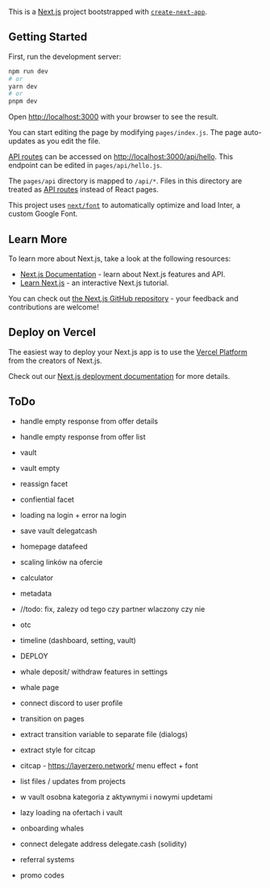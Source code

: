 This is a [Next.js](https://nextjs.org/) project bootstrapped with [`create-next-app`](https://github.com/vercel/next.js/tree/canary/packages/create-next-app).

## Getting Started

First, run the development server:

```bash
npm run dev
# or
yarn dev
# or
pnpm dev
```

Open [http://localhost:3000](http://localhost:3000) with your browser to see the result.

You can start editing the page by modifying `pages/index.js`. The page auto-updates as you edit the file.

[API routes](https://nextjs.org/docs/api-routes/introduction) can be accessed on [http://localhost:3000/api/hello](http://localhost:3000/api/hello). This endpoint can be edited in `pages/api/hello.js`.

The `pages/api` directory is mapped to `/api/*`. Files in this directory are treated as [API routes](https://nextjs.org/docs/api-routes/introduction) instead of React pages.

This project uses [`next/font`](https://nextjs.org/docs/basic-features/font-optimization) to automatically optimize and load Inter, a custom Google Font.

## Learn More

To learn more about Next.js, take a look at the following resources:

- [Next.js Documentation](https://nextjs.org/docs) - learn about Next.js features and API.
- [Learn Next.js](https://nextjs.org/learn) - an interactive Next.js tutorial.

You can check out [the Next.js GitHub repository](https://github.com/vercel/next.js/) - your feedback and contributions are welcome!

## Deploy on Vercel

The easiest way to deploy your Next.js app is to use the [Vercel Platform](https://vercel.com/new?utm_medium=default-template&filter=next.js&utm_source=create-next-app&utm_campaign=create-next-app-readme) from the creators of Next.js.

Check out our [Next.js deployment documentation](https://nextjs.org/docs/deployment) for more details.


## ToDo


- handle empty response from offer details
- handle empty response from offer list

- vault
- vault empty
- reassign facet
- confiential facet

- loading na login + error na login
- save vault delegatcash
- homepage datafeed
- scaling linków na ofercie

- calculator
- metadata
- //todo: fix, zalezy od tego czy partner wlaczony czy nie

- otc
- timeline (dashboard, setting, vault)

- DEPLOY

- whale deposit/ withdraw features in settings
- whale page
- connect discord to user profile
- transition on pages
- extract transition variable to separate file (dialogs)
- extract style for citcap
- citcap - https://layerzero.network/ menu effect + font

- list files / updates from projects
- w vault osobna kategoria z aktywnymi i nowymi updetami
- lazy loading na ofertach i vault
- onboarding whales
- connect delegate address delegate.cash (solidity)
- referral systems
- promo codes
